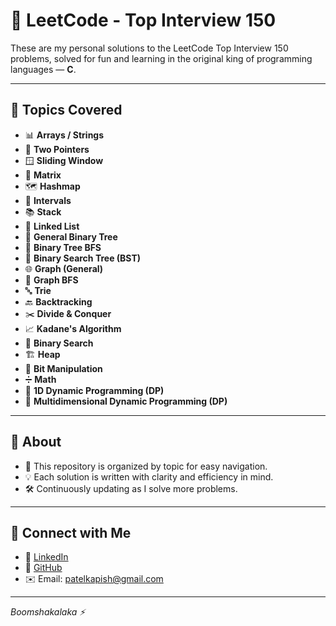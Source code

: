 # 🚀 LeetCode - Top Interview 150

These are my personal solutions to the LeetCode Top Interview 150 problems, solved for fun and learning in the original king of programming languages — **C**.

---

## 📂 Topics Covered

- 📊 **Arrays / Strings**  
- 🔄 **Two Pointers**  
- 🪟 **Sliding Window**  
- 🧩 **Matrix**  
- 🗺️ **Hashmap**  
- 📆 **Intervals**  
- 📚 **Stack**  
- 🔗 **Linked List**  
- 🌳 **General Binary Tree**  
- 🌿 **Binary Tree BFS**  
- 🌲 **Binary Search Tree (BST)**  
- 🌐 **Graph (General)**  
- 🔎 **Graph BFS**  
- 🔤 **Trie**  
- 🔙 **Backtracking**  
- ✂️ **Divide & Conquer**  
- 📈 **Kadane's Algorithm**  
- 🧐 **Binary Search**  
- 🏗️ **Heap**  
- 🔢 **Bit Manipulation**  
- ➗ **Math**  
- 📏 **1D Dynamic Programming (DP)**  
- 🧮 **Multidimensional Dynamic Programming (DP)**  

---

## 📌 About

- 🚀 This repository is organized by topic for easy navigation.  
- 💡 Each solution is written with clarity and efficiency in mind.  
- 🛠️ Continuously updating as I solve more problems.  

---

## 🔗 Connect with Me

- 💼 [LinkedIn](https://www.linkedin.com/in/kapish-patel-6386ab2aa/)  
- 🐙 [GitHub](https://github.com/KapishDev)  
- ✉️ Email: patelkapish@gmail.com  

---

*Boomshakalaka ⚡*



